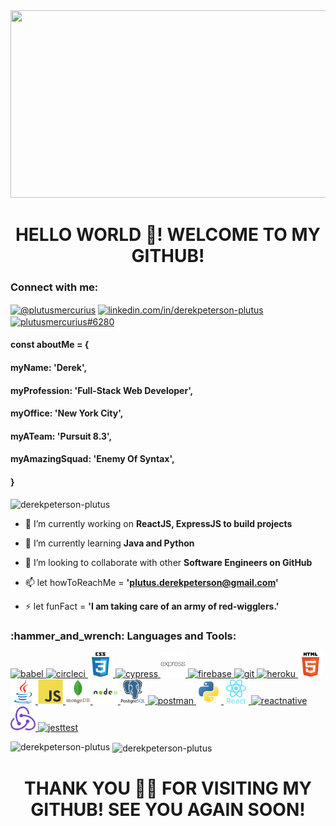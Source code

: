 <div align="center">
  <img src="https://media.giphy.com/media/dWesBcTLavkZuG35MI/giphy.gif" width="600" height="300"/>
  <h1 align="center">HELLO WORLD 👋! WELCOME TO MY GITHUB!</h1>
</div>

<div align='center'>
<h3 align="left">Connect with me:</h3>
<p align="left">
<a href="https://twitter.com/@plutusmercurius" target="blank"><img align="center" src="https://raw.githubusercontent.com/rahuldkjain/github-profile-readme-generator/master/src/images/icons/Social/twitter.svg" alt="@plutusmercurius" height="30" width="40" /></a>
<a href="https://linkedin.com/in/linkedin.com/in/derekpeterson-plutus" target="blank"><img align="center" src="https://raw.githubusercontent.com/rahuldkjain/github-profile-readme-generator/master/src/images/icons/Social/linked-in-alt.svg" alt="linkedin.com/in/derekpeterson-plutus" height="30" width="40" /></a>
<a href="https://discord.gg/plutusmercurius#6280" target="blank"><img align="center" src="https://raw.githubusercontent.com/rahuldkjain/github-profile-readme-generator/master/src/images/icons/Social/discord.svg" alt="plutusmercurius#6280" height="30" width="40" /></a>
</p>
</div>  
  


<h4>const aboutMe = {</h4>
<h4 align="left">myName: 'Derek',</h4>
<h4 align="left">myProfession: 'Full-Stack Web Developer',</h4>
<h4 align="left">myOffice: 'New York City',</h4>
<h4 align="left">myATeam: 'Pursuit 8.3',</h4>
<h4 align="left">myAmazingSquad: 'Enemy Of Syntax',</h4>
<h4 align="left">}</h4>




<p align="left"> <img src="https://komarev.com/ghpvc/?username=derekpeterson-plutus&label=Profile%20views&color=0e75b6&style=flat" alt="derekpeterson-plutus" /> </p>

<p align="left"> <a href="https://github.com/ryo-ma/github-profile-trophy"></a> </p>



- 🔭 I’m currently working on **ReactJS, ExpressJS to build projects**

- 🌱 I’m currently learning **Java and Python**

- 👯 I’m looking to collaborate with other **Software Engineers on GitHub**

- 📫 let howToReachMe = **'plutus.derekpeterson@gmail.com'**

- ⚡ let funFact = **'I am taking care of an army of red-wigglers.'**



<h3 align="left">:hammer_and_wrench: Languages and Tools:</h3>
<p align="left"> <a href="https://babeljs.io/" target="_blank" rel="noreferrer"> <img src="https://www.vectorlogo.zone/logos/babeljs/babeljs-icon.svg" alt="babel" width="40" height="40"/> </a> <a href="https://circleci.com" target="_blank" rel="noreferrer"> <img src="https://www.vectorlogo.zone/logos/circleci/circleci-icon.svg" alt="circleci" width="40" height="40"/> </a> <a href="https://www.w3schools.com/css/" target="_blank" rel="noreferrer"> <img src="https://raw.githubusercontent.com/devicons/devicon/master/icons/css3/css3-original-wordmark.svg" alt="css3" width="40" height="40"/> </a> <a href="https://www.cypress.io" target="_blank" rel="noreferrer"> <img src="https://raw.githubusercontent.com/simple-icons/simple-icons/6e46ec1fc23b60c8fd0d2f2ff46db82e16dbd75f/icons/cypress.svg" alt="cypress" width="40" height="40"/> </a> <a href="https://expressjs.com" target="_blank" rel="noreferrer"> <img src="https://raw.githubusercontent.com/devicons/devicon/master/icons/express/express-original-wordmark.svg" alt="express" width="40" height="40"/> </a> <a href="https://firebase.google.com/" target="_blank" rel="noreferrer"> <img src="https://www.vectorlogo.zone/logos/firebase/firebase-icon.svg" alt="firebase" width="40" height="40"/> </a> <a href="https://git-scm.com/" target="_blank" rel="noreferrer"> <img src="https://www.vectorlogo.zone/logos/git-scm/git-scm-icon.svg" alt="git" width="40" height="40"/> </a> <a href="https://heroku.com" target="_blank" rel="noreferrer"> <img src="https://www.vectorlogo.zone/logos/heroku/heroku-icon.svg" alt="heroku" width="40" height="40"/> </a> <a href="https://www.w3.org/html/" target="_blank" rel="noreferrer"> <img src="https://raw.githubusercontent.com/devicons/devicon/master/icons/html5/html5-original-wordmark.svg" alt="html5" width="40" height="40"/> </a> <a href="https://www.java.com" target="_blank" rel="noreferrer"> <img src="https://raw.githubusercontent.com/devicons/devicon/master/icons/java/java-original.svg" alt="java" width="40" height="40"/> </a> <a href="https://developer.mozilla.org/en-US/docs/Web/JavaScript" target="_blank" rel="noreferrer"> <img src="https://raw.githubusercontent.com/devicons/devicon/master/icons/javascript/javascript-original.svg" alt="javascript" width="40" height="40"/> </a> <a href="https://www.mongodb.com/" target="_blank" rel="noreferrer"> <img src="https://raw.githubusercontent.com/devicons/devicon/master/icons/mongodb/mongodb-original-wordmark.svg" alt="mongodb" width="40" height="40"/> </a> <a href="https://nodejs.org" target="_blank" rel="noreferrer"> <img src="https://raw.githubusercontent.com/devicons/devicon/master/icons/nodejs/nodejs-original-wordmark.svg" alt="nodejs" width="40" height="40"/> </a> <a href="https://www.postgresql.org" target="_blank" rel="noreferrer"> <img src="https://raw.githubusercontent.com/devicons/devicon/master/icons/postgresql/postgresql-original-wordmark.svg" alt="postgresql" width="40" height="40"/> </a> <a href="https://postman.com" target="_blank" rel="noreferrer"> <img src="https://www.vectorlogo.zone/logos/getpostman/getpostman-icon.svg" alt="postman" width="40" height="40"/> </a> <a href="https://www.python.org" target="_blank" rel="noreferrer"> <img src="https://raw.githubusercontent.com/devicons/devicon/master/icons/python/python-original.svg" alt="python" width="40" height="40"/> </a> <a href="https://reactjs.org/" target="_blank" rel="noreferrer"> <img src="https://raw.githubusercontent.com/devicons/devicon/master/icons/react/react-original-wordmark.svg" alt="react" width="40" height="40"/> </a> <a href="https://reactnative.dev/" target="_blank" rel="noreferrer"> <img src="https://reactnative.dev/img/header_logo.svg" alt="reactnative" width="40" height="40"/> </a> <a href="https://redux.js.org" target="_blank" rel="noreferrer"> <img src="https://raw.githubusercontent.com/devicons/devicon/master/icons/redux/redux-original.svg" alt="redux" width="40" height="40"/> </a> <a href='https://jestjs.io/' target="_blank" rel="noreferrer"><img src='https://www.vectorlogo.zone/logos/jestjsio/jestjsio-icon.svg' alt='jesttest' width='40' height='40'/></a>
</p>

<p><img align="left" src="https://github-readme-stats.vercel.app/api/top-langs?username=derekpeterson-plutus&show_icons=true&locale=en&layout=compact" alt="derekpeterson-plutus" /></p>

<p style={{backgroundColor: 'lightblue'}}>&nbsp;<img  align="center" src="https://github-readme-stats.vercel.app/api?username=derekpeterson-plutus&show_icons=true&locale=en" alt="derekpeterson-plutus" /></p>

<div align="center">
  <h1 align="center">THANK YOU 🙏🏻 FOR VISITING MY GITHUB! SEE YOU AGAIN SOON!</h1>
</div>

